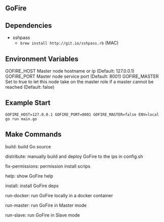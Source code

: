 ## GoFire 

## Dependencies

  - sshpass
    -  `brew install http://git.io/sshpass.rb` (MAC)

## Environment Variables
  GOFIRE_HOST Master node hostname or ip (Default: 127.0.0.1)
  GOFIRE_PORT Master node service port (Default: 8001)
  GOFIRE_MASTER Set to true to let this node take on the master role if a master cannot be reached (Default: false)

## Example Start
  `GOFIRE_HOST=127.0.0.1 GOFIRE_PORT=8001 GOFIRE_MASTER=false ENV=local go run main.go`

## Make Commands

  build: build Go source
  
  distribute: manually build and deploy GoFire to the ips in config.sh

  fix-permissions: permission install scrips

  help: show GoFire help

  install: install GoFire deps

  run-docker: run GoFire locally in a docker container

  run-master: run GoFire in Master mode

  run-slave: run GoFire in Slave mode